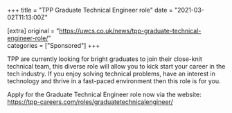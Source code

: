 +++
title = "TPP Graduate Technical Engineer role"
date = "2021-03-02T11:13:00Z"

[extra]
original = "https://uwcs.co.uk/news/tpp-graduate-technical-engineer-role/"    
categories = ["Sponsored"]
+++

TPP are currently looking for bright graduates to join their close-knit technical team, this diverse role will allow you to kick start your career in the tech industry. If you enjoy solving technical problems, have an interest in technology and thrive in a fast-paced environment then this role is for you.  
  
Apply for the Graduate Technical Engineer role now via the website: <https://tpp-careers.com/roles/graduatetechnicalengineer/>


